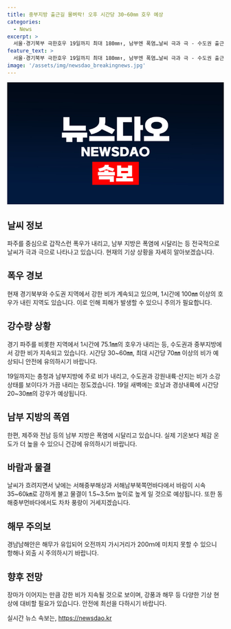 ```yaml
---
title: 중부지방 출근길 물벼락! 오후 시간당 30~60㎜ 호우 예상
categories:
  - News
excerpt: >
  서울·경기북부 극한호우 19일까지 최대 180㎜↑, 남부엔 폭염…날씨 극과 극 - 수도권 출근길 물벼락, 지속 호우 주의 - 폭우 이어 폭염, 비구름대 극과 극 - 전남·제주 폭염 예상, 중부 호우 지속 - 중부·강원내륙·산지 시간당 30~60㎜ 비 예상 - 당분간 해무, 강한 바람과 높은 파도 예상
feature_text: >
  서울·경기북부 극한호우 19일까지 최대 180㎜↑, 남부엔 폭염…날씨 극과 극 - 수도권 출근길 물벼락, 지속 호우 주의 - 폭우 이어 폭염, 비구름대 극과 극 - 전남·제주 폭염 예상, 중부 호우 지속 - 중부·강원내륙·산지 시간당 30~60㎜ 비 예상 - 당분간 해무, 강한 바람과 높은 파도 예상
image: '/assets/img/newsdao_breakingnews.jpg'
---
```


<p><img src="/assets/img/newsdao_breakingnews.jpg" alt="ontimetimes 속보" /></p>

<h2 data-ke-size="size26">날씨 정보</h2>

<p data-ke-size="size16">파주를 중심으로 갑작스런 폭우가 내리고, 남부 지방은 폭염에 시달리는 등 전국적으로 날씨가 극과 극으로 나타나고 있습니다. 현재의 기상 상황을 자세히 알아보겠습니다.</p>

<h2 data-ke-size="size24">폭우 경보</h2>

<p data-ke-size="size16">현재 경기북부와 수도권 지역에서 강한 비가 계속되고 있으며, 1시간에 100㎜ 이상의 호우가 내린 지역도 있습니다. 이로 인해 피해가 발생할 수 있으니 주의가 필요합니다.</p>

<h2 data-ke-size="size24">강수량 상황</h2>

<p data-ke-size="size16">경기 파주를 비롯한 지역에서 1시간에 75.1㎜의 호우가 내리는 등, 수도권과 중부지방에서 강한 비가 지속되고 있습니다. 시간당 30~60㎜, 최대 시간당 70㎜ 이상의 비가 예상되니 안전에 유의하시기 바랍니다.</p>

<p data-ke-size="size16">19일까지는 충청과 남부지방에 주로 비가 내리고, 수도권과 강원내륙·산지는 비가 소강상태를 보이다가 가끔 내리는 정도겠습니다. 19일 새벽에는 호남과 경상내륙에 시간당 20~30㎜의 강우가 예상됩니다.</p>

<h2 data-ke-size="size24">남부 지방의 폭염</h2>

<p data-ke-size="size16">한편, 제주와 전남 등의 남부 지방은 폭염에 시달리고 있습니다. 실제 기온보다 체감 온도가 더 높을 수 있으니 건강에 유의하시기 바랍니다.</p>

<h2 data-ke-size="size24">바람과 물결</h2>

<p data-ke-size="size16">날씨가 흐려지면서 낮에는 서해중부해상과 서해남부북쪽먼바다에서 바람이 시속 35~60㎞로 강하게 불고 물결이 1.5~3.5ｍ 높이로 높게 일 것으로 예상됩니다. 또한 동해중부먼바다에서도 차차 풍랑이 거세지겠습니다.</p>

<h2 data-ke-size="size24">해무 주의보</h2>

<p data-ke-size="size16">경남남해안은 해무가 유입되어 오전까지 가시거리가 200ｍ에 미치지 못할 수 있으니 항해나 외출 시 주의하시기 바랍니다.</p>

<h2 data-ke-size="size24">향후 전망</h2>

<p data-ke-size="size16">장마가 이어지는 만큼 강한 비가 지속될 것으로 보이며, 강풍과 해무 등 다양한 기상 현상에 대비할 필요가 있습니다. 안전에 최선을 다하시기 바랍니다.</p>
실시간 뉴스 속보는, <a href="https://newsdao.kr" rel="dofollow">https://newsdao.kr</a>


